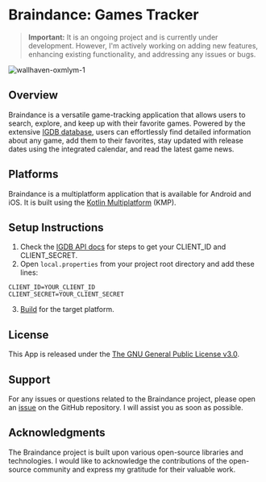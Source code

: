 # Braindance: Games Tracker

> **Important:**
> It is an ongoing project and is currently under development. However, I'm actively working on adding new features, enhancing existing functionality, and addressing any issues or bugs.

![wallhaven-oxmlym-1](https://github.com/vladleesi/braindance-app/assets/30999008/cdb06536-ecbf-43ae-9336-3833a89a3718)

## Overview
Braindance is a versatile game-tracking application that allows users to search, explore, and keep up with their favorite games. Powered by the extensive [IGDB database](https://api-docs.igdb.com/#getting-started), users can effortlessly find detailed information about any game, add them to their favorites, stay updated with release dates using the integrated calendar, and read the latest game news.

## Platforms
Braindance is a multiplatform application that is available for Android and iOS. It is built using the [Kotlin Multiplatform](https://www.jetbrains.com/help/kotlin-multiplatform-dev/get-started.html) (KMP).

## Setup Instructions
1. Check the [IGDB API docs](https://api-docs.igdb.com/#getting-started) for steps to get your CLIENT_ID and CLIENT_SECRET.
2. Open `local.properties` from your project root directory and add these lines:
```
CLIENT_ID=YOUR_CLIENT_ID
CLIENT_SECRET=YOUR_CLIENT_SECRET
```
3. [Build](https://www.jetbrains.com/help/kotlin-multiplatform-dev/compose-multiplatform-create-first-app.html#run-your-application) for the target platform.

## License
This App is released under the [The GNU General Public License v3.0](LICENSE).

## Support
For any issues or questions related to the Braindance project, please open an [issue](https://github.com/vladleesi/braindance-app/issues) on the GitHub repository. I will assist you as soon as possible.

## Acknowledgments
The Braindance project is built upon various open-source libraries and technologies. I would like to acknowledge the contributions of the open-source community and express my gratitude for their valuable work.